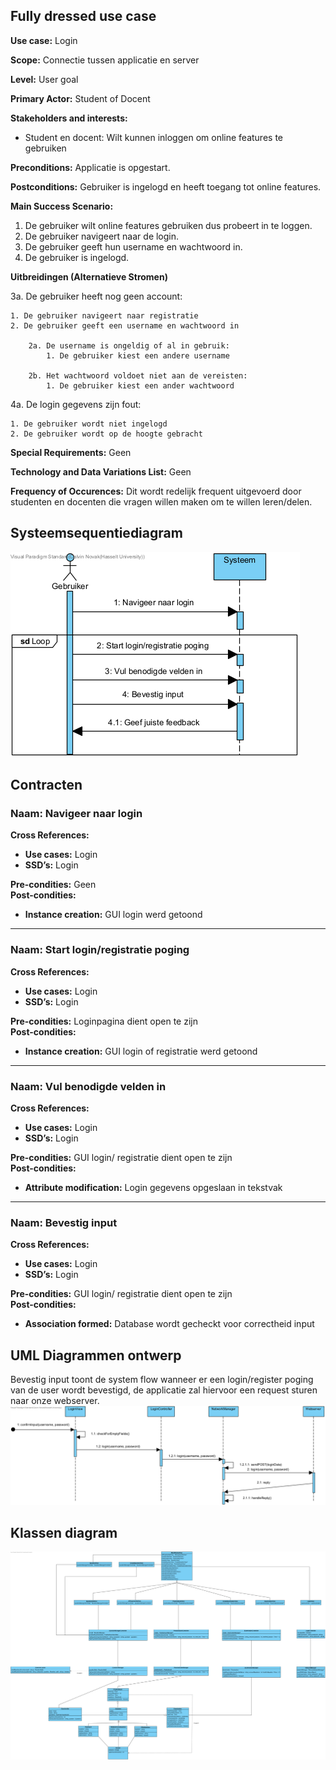 ## Fully dressed use case
**Use case:** Login

**Scope:** Connectie tussen applicatie en server

**Level:** User goal

**Primary Actor:** Student of Docent

**Stakeholders and interests:**
* Student en docent: Wilt kunnen inloggen om online features te gebruiken

**Preconditions:** Applicatie is opgestart.

**Postconditions:** Gebruiker is ingelogd en heeft toegang tot online features.

**Main Success Scenario:**

1. De gebruiker wilt online features gebruiken dus probeert in te loggen.
2. De gebruiker navigeert naar de login.
3. De gebruiker geeft hun username en wachtwoord in.
4. De gebruiker is ingelogd.

**Uitbreidingen (Alternatieve Stromen)**

3a. De gebruiker heeft nog geen account: 

    1. De gebruiker navigeert naar registratie
    2. De gebruiker geeft een username en wachtwoord in

        2a. De username is ongeldig of al in gebruik:
            1. De gebruiker kiest een andere username 

        2b. Het wachtwoord voldoet niet aan de vereisten: 
            1. De gebruiker kiest een ander wachtwoord

4a. De login gegevens zijn fout:

    1. De gebruiker wordt niet ingelogd
    2. De gebruiker wordt op de hoogte gebracht



**Special Requirements:** Geen

**Technology and Data Variations List:** Geen

**Frequency of Occurences:** Dit wordt redelijk frequent uitgevoerd door studenten en docenten die vragen willen maken om te willen leren/delen.

## Systeemsequentiediagram
![Systeem Sequentie Diagram](./Images/SSD_Login.png)

## Contracten
### **Naam:** Navigeer naar login<br/>
**Cross References:** 
* **Use cases:** Login<br/>
* **SSD’s:** Login
  
**Pre-condities:** Geen<br/>
**Post-condities:** 
* **Instance creation:** GUI login werd getoond<br/>

---

### **Naam:** Start login/registratie poging<br/>
**Cross References:** 
* **Use cases:** Login<br/>
* **SSD’s:** Login
  
**Pre-condities:** Loginpagina dient open te zijn<br/>
**Post-condities:** 
* **Instance creation:** GUI login of registratie werd getoond<br/>

---

### **Naam:** Vul benodigde velden in<br/>
**Cross References:**
* **Use cases:** Login<br/>
* **SSD’s:** Login
  
**Pre-condities:** GUI login/ registratie dient open te zijn<br/>
**Post-condities:** 
* **Attribute modification:** Login gegevens opgeslaan in tekstvak<br/>

---

### **Naam:** Bevestig input<br/>
**Cross References:**
* **Use cases:** Login<br/>
* **SSD’s:** Login
  
**Pre-condities:** GUI login/ registratie dient open te zijn<br/>
**Post-condities:** 
* **Association formed:** Database wordt gecheckt voor correctheid input<br/>

## UML Diagrammen ontwerp
Bevestig input toont de system flow wanneer er een login/register poging van de user wordt bevestigd, de applicatie zal hiervoor een request sturen naar onze webserver.
![Bevestig Input sequentie diagram](./Images/Bevestig_Input.png)

## Klassen diagram
![Klassediagram](./Images/Klasse_Diagram_login.png)
